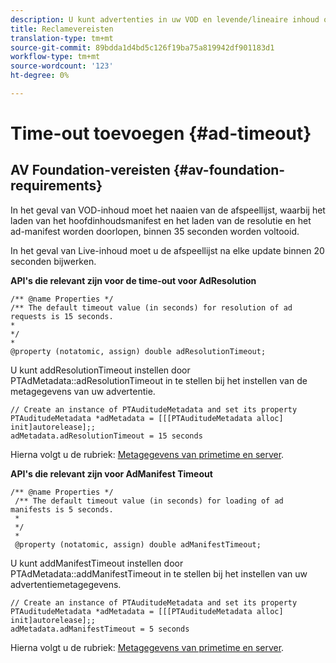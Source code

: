 ```yaml
---
description: U kunt advertenties in uw VOD en levende/lineaire inhoud opnemen door Adobe Primetime en besluitvormingsinterface te gebruiken.
title: Reclamevereisten
translation-type: tm+mt
source-git-commit: 89bdda1d4bd5c126f19ba75a819942df901183d1
workflow-type: tm+mt
source-wordcount: '123'
ht-degree: 0%

---
```



# Time-out toevoegen {#ad-timeout}

## AV Foundation-vereisten {#av-foundation-requirements}

In het geval van VOD-inhoud moet het naaien van de afspeellijst, waarbij het laden van het hoofdinhoudsmanifest en het laden van de resolutie en het ad-manifest worden doorlopen, binnen 35 seconden worden voltooid.

In het geval van Live-inhoud moet u de afspeellijst na elke update binnen 20 seconden bijwerken.

**API&#39;s die relevant zijn voor de time-out voor AdResolution**

```
/** @name Properties */
/** The default timeout value (in seconds) for resolution of ad requests is 15 seconds.
*
*/
*
@property (notatomic, assign) double adResolutionTimeout;
```

U kunt addResolutionTimeout instellen door PTAdMetadata::adResolutionTimeout in te stellen bij het instellen van de metagegevens van uw advertentie.

```
// Create an instance of PTAuditudeMetadata and set its property
PTAuditudeMetadata *adMetadata = [[[PTAuditudeMetadata alloc] init]autorelease];;
adMetadata.adResolutionTimeout = 15 seconds
```

Hierna volgt u de rubriek: [Metagegevens van primetime en server](/help/programming/tvsdk-3x-ios-prog/ios-3x-advertising/ios-3x-primetime-ad-serving-metadata/ios-3x-primetime-ad-serving-metadata.md).

**API&#39;s die relevant zijn voor AdManifest Timeout**

```
/** @name Properties */
 /** The default timeout value (in seconds) for loading of ad manifests is 5 seconds.
 *
 */
 *
 @property (notatomic, assign) double adManifestTimeout; 
```

U kunt addManifestTimeout instellen door PTAdMetadata::addManifestTimeout in te stellen bij het instellen van uw advertentiemetagegevens.


```
// Create an instance of PTAuditudeMetadata and set its property
PTAuditudeMetadata *adMetadata = [[[PTAuditudeMetadata alloc] init]autorelease];;
adMetadata.adManifestTimeout = 5 seconds
```

Hierna volgt u de rubriek: [Metagegevens van primetime en server](/help/programming/tvsdk-3x-ios-prog/ios-3x-advertising/ios-3x-primetime-ad-serving-metadata/ios-3x-primetime-ad-serving-metadata.md).
